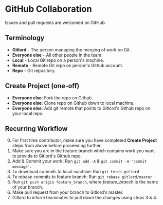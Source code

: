 # GitHub Collaboration

Issues and pull requests are welcomed on GitHub.

## Terminology

* **Gitlord** - The person managing the merging of work on Git.
* **Everyone else** - All other people in the team.
* **Local** - Local Git repo on a person's machine.
* **Remote** - Remote Git repo on person's Github account.
* **Repo** - Git repository.

## Create Project (one-off)

* **Everyone else**: Fork the repo on Github.
* **Everyone else**: Clone repo on Github down to local machine.
* **Everyone else**: Add git remote that points to Gitlord's Github repo on your local repo. 


## Recurring Workflow

0. For first time contributor, make sure you have completed **Create Project** steps from above before proceeding further.
1. Make sure you are in the feature branch which contains work you want to provide to Gitlord's Github repo.
2. Add & Commit your work: Run `git add -A` & `git commit -m 'commit message'`.
3. To download commits to local machine:
  Run `git fetch gitlord`
4. To rebase commits to feature branch:
  Run `git rebase gitlord/master`
5. Run `git push origin feature_branch`, where *feature_branch* is the name of your branch.
6. Make pull request from your branch to Gitlord's master.
7. Gitlord to inform teammates to pull down the changes using steps 3 & 4.